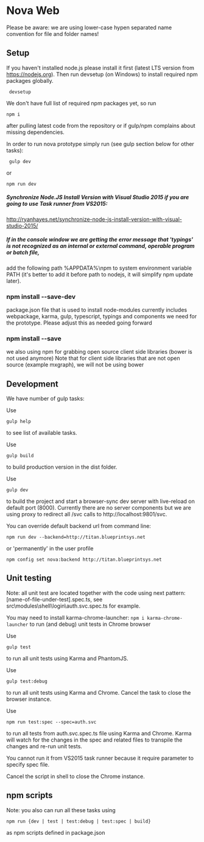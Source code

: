 # Nova Web

Please be aware: we are using lower-case hypen separated name convention for file and folder names!

## Setup
If you haven't installed node.js please install it first (latest LTS version from https://nodejs.org). Then run devsetup (on Windows) to install required npm packages globally.
```
 devsetup
```

We don't have full list of required npm packages yet, so run
```
npm i
```
after pulling latest code from the repository or if gulp/npm complains about missing dependencies.

In order to run nova prototype simply run (see gulp section below for other tasks):
```
 gulp dev
```
or
```
npm run dev
```

##### Synchronize Node.JS Install Version with Visual Studio 2015 if you are going to use Task runner from VS2015:
http://ryanhayes.net/synchronize-node-js-install-version-with-visual-studio-2015/

##### If in the console window we are getting the error message that 'typings' is not recognized as an internal or external command, operable program or batch file,
add the following path %APPDATA%\npm to system environment variable PATH (it's better to add it before path to nodejs, it will simplify npm update later).

### npm install --save-dev
package.json file that is used to install node-modules currently includes webpackage, karma, gulp, typescript, typings and components we need for the prototype. Please adjust this as needed going forward

### npm install --save
we also using npm for grabbing open source client side libraries (bower is not used anymore)
Note that for client side libraries that are not open source (example mxgraph), we will not be using bower

## Development
We have number of gulp tasks:

Use
```
gulp help
```
to see list of available tasks.

Use
```
gulp build
```
to build production version in the dist folder.

Use
```
gulp dev
```
to build the project and start a browser-sync dev server with live-reload on default port (8000). Currently there are no server components but we are using proxy to redirect all /svc calls to http://localhost:9801/svc.

You can override default backend url from command line:
```
npm run dev --backend=http://titan.blueprintsys.net
```
or 'permanently' in the user profile
```
npm config set nova:backend http://titan.blueprintsys.net
```

## Unit testing
Note: all unit test are located together with the code using next pattern: [name-of-file-under-test].spec.ts, see src\modules\shell\login\auth.svc.spec.ts for example.

You may need to install karma-chrome-launcher: `npm i karma-chrome-launcher` to run (and debug) unit tests in Chrome browser

Use
```
gulp test
```
to run all unit tests using Karma and PhantomJS. 

Use
```
gulp test:debug
```
to run all unit tests using Karma and Chrome.
Cancel the task to close the browser instance.

Use
```
npm run test:spec --spec=auth.svc
```
to run all tests from auth.svc.spec.ts file using Karma and Chrome. Karma will watch for the changes in the spec and related files to transpile the changes and re-run unit tests.

You cannot run it from VS2015 task runner because it require parameter to specify spec file.

Cancel the script in shell to close the Chrome instance. 

## npm scripts
Note: you also can run all these tasks using
```
npm run {dev | test | test:debug | test:spec | build}
```
as npm scripts defined in package.json 

